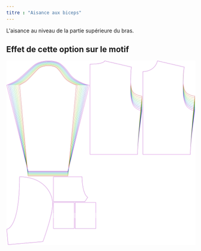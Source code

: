 ```yaml
---
titre : "Aisance aux biceps"
---
```


L'aisance au niveau de la partie supérieure du bras.

## Effet de cette option sur le motif

![Cette image montre l'effet de cette option en superposant plusieurs variantes qui ont une valeur différente pour cette option](huey_bicepsease_sample.svg "Effet de cette option sur le modèle")
